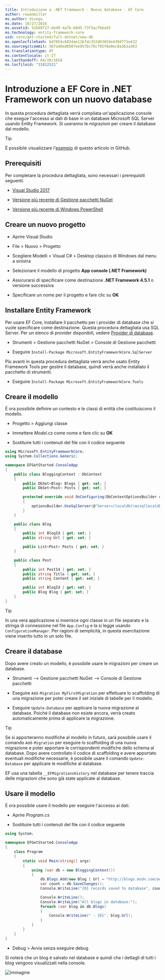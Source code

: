 ```yaml
---
title: Introduzione a .NET Framework - Nuovo database - EF Core
author: rowanmiller
ms.author: divega
ms.date: 10/27/2016
ms.assetid: 52b69727-ded9-4a7b-b8d5-73f3acfbbad3
ms.technology: entity-framework-core
uid: core/get-started/full-dotnet/new-db
ms.openlocfilehash: bd7054c6834ae11bfdc352d63654e4304771e432
ms.sourcegitcommit: 507a40ed050fee957bcf8cf05f6e0ec8a3b1a363
ms.translationtype: HT
ms.contentlocale: it-IT
ms.lasthandoff: 04/26/2018
ms.locfileid: "31812521"
---
```

# <a name="getting-started-with-ef-core-on-net-framework-with-a-new-database"></a>Introduzione a EF Core in .NET Framework con un nuovo database

In questa procedura dettagliata verrà compilata un'applicazione console che esegue l'accesso ai dati di base in un database Microsoft SQL Server usando Entity Framework. Si useranno le migrazioni per creare il database dal modello.

> [!TIP]  
> È possibile visualizzare l'[esempio](https://github.com/aspnet/EntityFramework.Docs/tree/master/samples/core/GetStarted/FullNet/ConsoleApp.NewDb) di questo articolo in GitHub.

## <a name="prerequisites"></a>Prerequisiti

Per completare la procedura dettagliata, sono necessari i prerequisiti seguenti:

* [Visual Studio 2017](https://www.visualstudio.com/downloads/)

* [Versione più recente di Gestione pacchetti NuGet](https://dist.nuget.org/index.html)

* [Versione più recente di Windows PowerShell](https://docs.microsoft.com/powershell/scripting/setup/installing-windows-powershell)

## <a name="create-a-new-project"></a>Creare un nuovo progetto

* Aprire Visual Studio

* File > Nuovo > Progetto

* Scegliere Modelli > Visual C# > Desktop classico di Windows dal menu a sinistra

* Selezionare il modello di progetto **App console (.NET Framework)**

* Assicurarsi di specificare come destinazione **.NET Framework 4.5.1** o versione successiva

* Specificare un nome per il progetto e fare clic su **OK**

## <a name="install-entity-framework"></a>Installare Entity Framework

Per usare EF Core, installare il pacchetto per i provider di database che si vuole specificare come destinazione. Questa procedura dettagliata usa SQL Server. Per un elenco di provider disponibili, vedere [Provider di database](../../providers/index.md).

* Strumenti > Gestione pacchetti NuGet > Console di Gestione pacchetti

* Eseguire `Install-Package Microsoft.EntityFrameworkCore.SqlServer`

Più avanti in questa procedura dettagliata verrà anche usato Entity Framework Tools per gestire il database, quindi verrà anche installato il pacchetto di strumenti.

* Eseguire `Install-Package Microsoft.EntityFrameworkCore.Tools`

## <a name="create-your-model"></a>Creare il modello

È ora possibile definire un contesto e le classi di entità che costituiscono il modello.

* Progetto > Aggiungi classe

* Immettere *Model.cs* come nome e fare clic su **OK**

* Sostituire tutti i contenuti del file con il codice seguente

<!-- [!code-csharp[Main](samples/core/GetStarted/FullNet/ConsoleApp.NewDb/Model.cs)] -->
``` csharp
using Microsoft.EntityFrameworkCore;
using System.Collections.Generic;

namespace EFGetStarted.ConsoleApp
{
    public class BloggingContext : DbContext
    {
        public DbSet<Blog> Blogs { get; set; }
        public DbSet<Post> Posts { get; set; }

        protected override void OnConfiguring(DbContextOptionsBuilder optionsBuilder)
        {
            optionsBuilder.UseSqlServer(@"Server=(localdb)\mssqllocaldb;Database=EFGetStarted.ConsoleApp.NewDb;Trusted_Connection=True;");
        }
    }

    public class Blog
    {
        public int BlogId { get; set; }
        public string Url { get; set; }

        public List<Post> Posts { get; set; }
    }

    public class Post
    {
        public int PostId { get; set; }
        public string Title { get; set; }
        public string Content { get; set; }

        public int BlogId { get; set; }
        public Blog Blog { get; set; }
    }
}
```

> [!TIP]  
> In una vera applicazione si inserisce ogni classe in un file separato e la stringa di connessione nel file `App.Config` e la si legge usando `ConfigurationManager`. Per ragioni di semplicità, in questa esercitazione viene inserito tutto in un solo file.

## <a name="create-your-database"></a>Creare il database

Dopo avere creato un modello, è possibile usare le migrazioni per creare un database.

* Strumenti –> Gestione pacchetti NuGet –> Console di Gestione pacchetti

* Eseguire `Add-Migration MyFirstMigration` per effettuare lo scaffolding di una migrazione per poter creare il set iniziale di tabelle per il modello.

* Eseguire `Update-Database` per applicare la nuova migrazione al database. Poiché il database non esiste ancora, verrà creato automaticamente prima di applicare la migrazione.

> [!TIP]  
> Se si apporteranno modifiche al modello in futuro, sarà possibile usare il comando `Add-Migration` per eseguire lo scaffolding di una nuova migrazione e poter apportare le corrispondenti modifiche dello schema al database. Dopo avere controllato il codice di scaffolding e avere apportato eventuali modifiche necessarie, è possibile usare il comando `Update-Database` per applicare le modifiche al database.
>
>EF usa una tabella `__EFMigrationsHistory` nel database per tenere traccia delle migrazioni che sono già state applicate al database.

## <a name="use-your-model"></a>Usare il modello

È ora possibile usare il modello per eseguire l'accesso ai dati.

* Aprire *Program.cs*

* Sostituire tutti i contenuti del file con il codice seguente

<!-- [!code-csharp[Main](samples/core/GetStarted/FullNet/ConsoleApp.NewDb/Program.cs)] -->
``` csharp
using System;

namespace EFGetStarted.ConsoleApp
{
    class Program
    {
        static void Main(string[] args)
        {
            using (var db = new BloggingContext())
            {
                db.Blogs.Add(new Blog { Url = "http://blogs.msdn.com/adonet" });
                var count = db.SaveChanges();
                Console.WriteLine("{0} records saved to database", count);

                Console.WriteLine();
                Console.WriteLine("All blogs in database:");
                foreach (var blog in db.Blogs)
                {
                    Console.WriteLine(" - {0}", blog.Url);
                }
            }
        }
    }
}
```

* Debug > Avvia senza eseguire debug

Si noterà che un blog è salvato nel database e quindi che i dettagli di tutti i blog vengono visualizzati nella console.

![immagine](_static/output-new-db.png)

